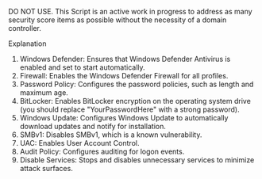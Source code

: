 DO NOT USE. This Script is an active work in progress to address as many security score items as possible without the necessity of a domain controller.

Explanation
1. Windows Defender: Ensures that Windows Defender Antivirus is enabled and set to start automatically.
2. Firewall: Enables the Windows Defender Firewall for all profiles.
3. Password Policy: Configures the password policies, such as length and maximum age.
4. BitLocker: Enables BitLocker encryption on the operating system drive (you should replace "YourPasswordHere" with a strong password).
5. Windows Update: Configures Windows Update to automatically download updates and notify for installation.
6. SMBv1: Disables SMBv1, which is a known vulnerability.
7. UAC: Enables User Account Control.
8. Audit Policy: Configures auditing for logon events.
9. Disable Services: Stops and disables unnecessary services to minimize attack surfaces.